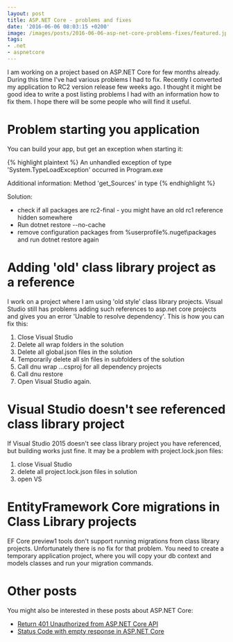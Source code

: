 ```yaml
---
layout: post
title: ASP.NET Core - problems and fixes
date: '2016-06-06 08:03:15 +0200'
image: /images/posts/2016-06-06-asp-net-core-problems-fixes/featured.jpg
tags:
- .net
- aspnetcore
---
```

I am working on a project based on ASP.NET Core for few months already. During this time I've had various problems I had to fix. Recently I converted my application to RC2 version release few weeks ago. I thought it might be good idea to write a post listing problems I had with an information how to fix them. I hope there will be some people who will find it useful.

# Problem starting you application
You can build your app, but get an exception when starting it:

{% highlight plaintext %}
An unhandled exception of type 'System.TypeLoadException' occurred in Program.exe

Additional information: Method 'get_Sources' in type
{% endhighlight %}

Solution:

* check if all packages are rc2-final - you might have an old rc1 reference hidden somewhere
* Run dotnet restore --no-cache
* remove configuration packages from %userprofile%\.nuget\packages and run dotnet restore again

# Adding 'old' class library project as a reference
I work on a project where I am using 'old style' class library projects. Visual Studio still has problems adding such references to asp.net core projects and gives you an error 'Unable to resolve dependency'. This is how you can fix this:

1. Close Visual Studio
1. Delete all wrap folders in the solution
1. Delete all global.json files in the solution
1. Temporarily delete all sln files in subfolders of the solution
1. Call dnu wrap ...csproj for all dependency projects
1. Call dnu restore
1. Open Visual Studio again.

# Visual Studio doesn't see referenced class library project
If Visual Studio 2015 doesn't see class library project you have referenced, but building works just fine. It may be a problem with project.lock.json files:

1. close Visual Studio
1. delete all project.lock.json files in solution
1. open VS

# EntityFramework Core migrations in Class Library projects
EF Core preview1 tools don't support running migrations from class library projects. Unfortunately there is no fix for that problem. You need to create a temporary application project, where you will copy your db context and models classes and run your migration commands.

# Other posts
You might also be interested in these posts about ASP.NET Core:

* [Return 401 Unauthorized from ASP.NET Core API](/2016/07/07/return-401-unauthorized-from-asp-net-core-api)
* [Status Code with empty response in ASP.NET Core](/2016/06/29/asp-net-core-status-code-empty-response/)

